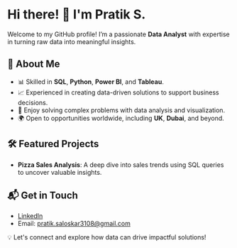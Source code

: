 # Hi there! 👋 I'm Pratik S.  

Welcome to my GitHub profile! I’m a passionate **Data Analyst** with expertise in turning raw data into meaningful insights.  

## 🚀 About Me  
- 📊 Skilled in **SQL**, **Python**, **Power BI**, and **Tableau**.  
- 📈 Experienced in creating data-driven solutions to support business decisions.  
- 🧩 Enjoy solving complex problems with data analysis and visualization.  
- 🌍 Open to opportunities worldwide, including **UK**, **Dubai**, and beyond.  

## 🛠️ Featured Projects  
- **Pizza Sales Analysis**: A deep dive into sales trends using SQL queries to uncover valuable insights.  
 

## 📬 Get in Touch  
- [LinkedIn](https://www.linkedin.com/in/pratik-s/)  
- Email: pratik.saloskar3108@gmail.com 

💡 Let's connect and explore how data can drive impactful solutions!  
<!---
patos08/patos08 is a ✨ special ✨ repository because its `README.md` (this file) appears on your GitHub profile.
You can click the Preview link to take a look at your changes.
--->
